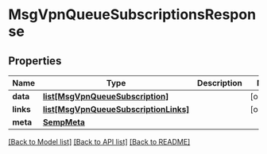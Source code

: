 # MsgVpnQueueSubscriptionsResponse

## Properties
Name | Type | Description | Notes
------------ | ------------- | ------------- | -------------
**data** | [**list[MsgVpnQueueSubscription]**](MsgVpnQueueSubscription.md) |  | [optional] 
**links** | [**list[MsgVpnQueueSubscriptionLinks]**](MsgVpnQueueSubscriptionLinks.md) |  | [optional] 
**meta** | [**SempMeta**](SempMeta.md) |  | 

[[Back to Model list]](../README.md#documentation-for-models) [[Back to API list]](../README.md#documentation-for-api-endpoints) [[Back to README]](../README.md)


